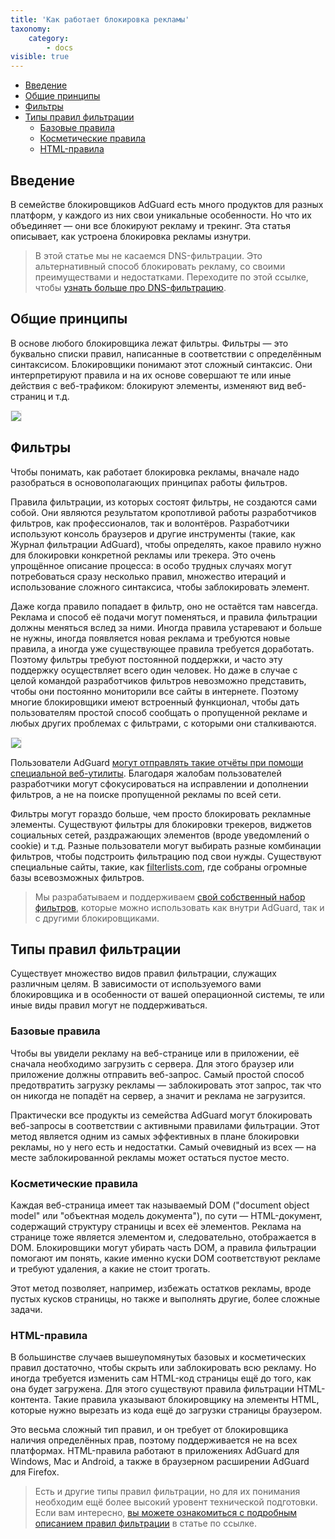 ```yaml
---
title: 'Как работает блокировка рекламы'
taxonomy:
    category:
        - docs
visible: true
---
```


*   [Введение](#introduction)
*   [Общие принципы](#general)
*   [Фильтры](#filter-lists)
*   [Типы правил фильтрации](#types-filtering)
    *   [Базовые правила](#basic)
    *   [Косметические правила](#cosmetic)
    *   [HTML-правила](#html)

<a name="introduction"></a>

## Введение

В семействе блокировщиков AdGuard есть много продуктов для разных платформ, у каждого из них свои уникальные особенности. Но что их объединяет — они все блокируют рекламу и трекинг. Эта статья описывает, как устроена блокировка рекламы изнутри.

> В этой статье мы не касаемся DNS-фильтрации. Это альтернативный способ блокировать рекламу, со своими преимуществами и недостатками. Переходите по этой ссылке, чтобы [узнать больше про DNS-фильтрацию](https://kb.adguard.com/ru/general/dns-filtering).

<a name="general"></a>

## Общие принципы

В основе любого блокировщика лежат фильтры. Фильтры — это буквально списки правил, написанные в соответствии с определённым синтаксисом. Блокировщики понимают этот сложный синтаксис. Они интерпретируют правила и на их основе совершают те или иные действия с веб-трафиком: блокируют элементы, изменяют вид веб-страниц и т.д.

<img src="https://cdn.adguard.com/public/Adguard/Blog/manifestv3/adblockingworks_ru.png" style="max-width: 750px; border: 1px solid #efefef;">

<a name="filter-lists"></a>

## Фильтры

Чтобы понимать, как работает блокировка рекламы, вначале надо разобраться в основополагающих принципах работы фильтров.

Правила фильтрации, из которых состоят фильтры, не создаются сами собой. Они являются результатом кропотливой работы разработчиков фильтров, как профессионалов, так и волонтёров. Разработчики используют консоль браузеров и другие инструменты (такие, как Журнал фильтрации AdGuard), чтобы определять, какое правило нужно для блокировки конкретной рекламы или трекера. Это очень упрощённое описание процесса: в особо трудных случаях могут потребоваться сразу несколько правил, множество итераций и использование сложного синтаксиса, чтобы заблокировать элемент.

Даже когда правило попадает в фильтр, оно не остаётся там навсегда. Реклама и способ её подачи могут поменяться, и правила фильтрации должны меняться вслед за ними. Иногда правила устаревают и больше не нужны, иногда появляется новая реклама и требуются новые правила, а иногда уже существующее правила требуется доработать. Поэтому фильтры требуют постоянной поддержки, и часто эту поддержку осуществляет всего один человек. Но даже в случае с целой командой разработчиков фильтров невозможно представить, чтобы они постоянно мониторили все сайты в интернете. Поэтому многие блокировщики имеют встроенный функционал, чтобы дать пользователям простой способ сообщать о пропущенной рекламе и любых других проблемах с фильтрами, с которыми они сталкиваются.

<img src="https://cdn.adguard.com/public/Adguard/Blog/manifestv3/filtersupdates_ru.png" style="max-width: 750px; border: 1px solid #efefef;">

Пользователи AdGuard [могут отправлять такие отчёты при помощи специальной веб-утилиты](https://reports.adguard.com/new_issue.html). Благодаря жалобам пользователей разработчики могут сфокусироваться на исправлении и дополнении фильтров, а не на поиске пропущенной рекламы по всей сети.

Фильтры могут гораздо больше, чем просто блокировать рекламные элементы. Существуют фильтры для блокировки трекеров, виджетов социальных сетей, раздражающих элементов (вроде уведомлений о cookie) и т.д. Разные пользователи могут выбирать разные комбинации фильтров, чтобы подстроить фильтрацию под свои нужды. Существуют специальные сайты, такие, как [filterlists.com](https://filterlists.com/), где собраны огромные базы всевозможных фильтров.

> Мы разрабатываем и поддерживаем [свой собственный набор фильтров](https://kb.adguard.com/ru/general/adguard-ad-filters), которые можно использовать как внутри AdGuard, так и с другими блокировщиками.

<a name="types-filtering"></a>

## Типы правил фильтрации

Существует множество видов правил фильтрации, служащих различным целям. В зависимости от используемого вами блокировщика и в особенности от вашей операционной системы, те или иные виды правил могут не поддерживаться.

<a name="basic"></a>

### Базовые правила

Чтобы вы увидели рекламу на веб-странице или в приложении, её  сначала необходимо загрузить с сервера. Для этого браузер или приложение должны отправить веб-запрос. Самый простой способ предотвратить загрузку рекламы — заблокировать этот запрос, так что он никогда не попадёт на сервер, а значит и реклама не загрузится.

Практически все продукты из семейства AdGuard могут блокировать веб-запросы в соответствии с активными правилами фильтрации. Этот метод является одним из самых эффективных в плане блокировки рекламы, но у него есть и недостатки. Самый очевидный из всех — на месте заблокированной рекламы может остаться пустое место.

<a name="cosmetic"></a>

### Косметические правила

Каждая веб-страница имеет так называемый DOM ("document object model" или "объектная модель документа"), по сути — HTML-документ, содержащий структуру страницы и всех её элементов. Реклама на странице тоже является элементом и, следовательно, отображается в DOM. Блокировщики могут убирать часть DOM, а правила фильтрации помогают им понять, какие именно куски DOM соответствуют рекламе и требуют удаления, а какие не стоит трогать.

Этот метод позволяет, например, избежать остатков рекламы, вроде пустых кусков страницы, но также и выполнять другие, более сложные задачи.

<a name="html"></a>

### HTML-правила

В большинстве случаев вышеупомянутых базовых и косметических правил достаточно, чтобы скрыть или заблокировать всю рекламу. Но иногда требуется изменить сам HTML-код страницы ещё до того, как она будет загружена. Для этого существуют правила фильтрации HTML-контента. Такие правила указывают блокировщику на элементы HTML, которые нужно вырезать из кода ещё до загрузки страницы браузером.

Это весьма сложный тип правил, и он требует от блокировщика наличия определённых прав, поэтому поддерживается не на всех платформах. HTML-правила работают в приложениях AdGuard для Windows, Mac и Android, а также в браузерном расширении AdGuard для Firefox.

> Есть и другие типы правил фильтрации, но для их понимания необходим ещё более высокий уровент технической подготовки. Если вам интересно, [вы можете ознакомиться с подробным описанием правил фильтрации](https://kb.adguard.com/ru/general/how-to-create-your-own-ad-filters) в статье по ссылке.